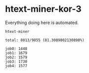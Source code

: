 # htext-miner-kor-3

Everything doing here is automated.

```
htext-miner

total: 8013/9855 (81.3089802130898%)

job0: 1448
job1: 1679
job2: 1579
job3: 1730
job4: 1577
```